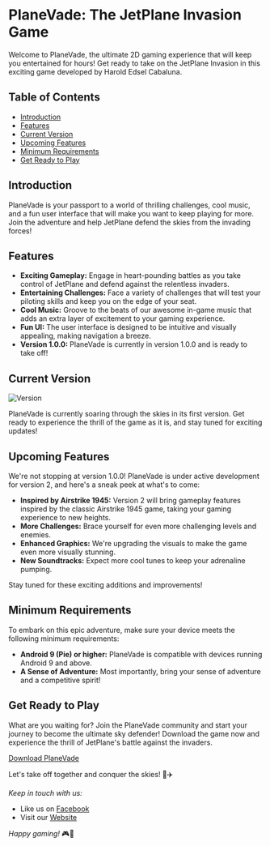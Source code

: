 # PlaneVade: The JetPlane Invasion Game

Welcome to PlaneVade, the ultimate 2D gaming experience that will keep you entertained for hours! Get ready to take on the JetPlane Invasion in this exciting game developed by Harold Edsel Cabaluna.

## Table of Contents
- [Introduction](#introduction)
- [Features](#features)
- [Current Version](#current-version)
- [Upcoming Features](#upcoming-features)
- [Minimum Requirements](#minimum-requirements)
- [Get Ready to Play](#get-ready-to-play)

## Introduction

PlaneVade is your passport to a world of thrilling challenges, cool music, and a fun user interface that will make you want to keep playing for more. Join the adventure and help JetPlane defend the skies from the invading forces!

## Features

- **Exciting Gameplay:** Engage in heart-pounding battles as you take control of JetPlane and defend against the relentless invaders.
- **Entertaining Challenges:** Face a variety of challenges that will test your piloting skills and keep you on the edge of your seat.
- **Cool Music:** Groove to the beats of our awesome in-game music that adds an extra layer of excitement to your gaming experience.
- **Fun UI:** The user interface is designed to be intuitive and visually appealing, making navigation a breeze.
- **Version 1.0.0:** PlaneVade is currently in version 1.0.0 and is ready to take off!

## Current Version

![Version](https://img.shields.io/badge/Version-5.0.0-brightgreen)

PlaneVade is currently soaring through the skies in its first version. Get ready to experience the thrill of the game as it is, and stay tuned for exciting updates!

## Upcoming Features

We're not stopping at version 1.0.0! PlaneVade is under active development for version 2, and here's a sneak peek at what's to come:

- **Inspired by Airstrike 1945:** Version 2 will bring gameplay features inspired by the classic Airstrike 1945 game, taking your gaming experience to new heights.
- **More Challenges:** Brace yourself for even more challenging levels and enemies.
- **Enhanced Graphics:** We're upgrading the visuals to make the game even more visually stunning.
- **New Soundtracks:** Expect more cool tunes to keep your adrenaline pumping.

Stay tuned for these exciting additions and improvements!

## Minimum Requirements

To embark on this epic adventure, make sure your device meets the following minimum requirements:

- **Android 9 (Pie) or higher:** PlaneVade is compatible with devices running Android 9 and above.
- **A Sense of Adventure:** Most importantly, bring your sense of adventure and a competitive spirit!

## Get Ready to Play

What are you waiting for? Join the PlaneVade community and start your journey to become the ultimate sky defender! Download the game now and experience the thrill of JetPlane's battle against the invaders.

[Download PlaneVade](#)

Let's take off together and conquer the skies! 🚀✈️

*Keep in touch with us:*
- Like us on [Facebook](https://www.facebook.com/Owjis)
- Visit our [Website](https://github.com/ghostpoltergeist/PlaneVade)

*Happy gaming!* 🎮🌟
